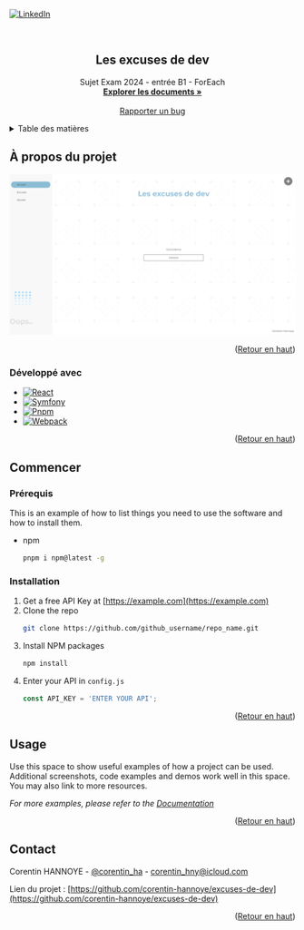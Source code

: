 <a name="readme-top"></a>
[![LinkedIn][linkedin-shield]][linkedin-url]



<!-- PROJECT LOGO -->
<br /> 
<div align="center">
  <h2 align="center">Les excuses de dev</h2>

  <p align="center">
      Sujet Exam 2024 - entrée B1 - ForEach
      <br />
      <a href="/ressources/docs"><strong>Explorer les documents »</strong></a>
      <br />
      <br />
      <a href="https://github.com/corentin-hannoye/excuses-de-dev/issues/new?labels=bug&template=bug_report.md">Rapporter un bug</a>
  </p>
</div>



<!-- TABLE OF CONTENTS -->
<details>
  <summary>Table des matières</summary>
  <ol>
    <li>
      <a href="#à-propos-du-projet">À propos du projet</a>
      <ul>
        <li><a href="#développé-avec">Développé avec</a></li>
      </ul>
    </li>
    <li>
      <a href="#commencer">Commencer</a>
      <ul>
        <li><a href="#prérequis">Prérequis</a></li>
        <li><a href="#installation">Installation</a></li>
      </ul>
    </li>
    <li><a href="#usage">Usage</a></li>
    <li><a href="#contact">Contact</a></li>
  </ol>
</details>



<!-- ABOUT THE PROJECT -->
## À propos du projet

[![product-screenshot]](http://localhost:8000)

<p align="right">(<a href="#readme-top">Retour en haut</a>)</p>



### Développé avec

* [![React][React.js]][React-url]
* [![Symfony][Symfony.com]][Symfony-url]
* [![Pnpm][Pnpm.com]][Pnpm-url]
* [![Webpack][Webpack.com]][Webpack-url]

<p align="right">(<a href="#readme-top">Retour en haut</a>)</p>



<!-- GETTING STARTED -->
## Commencer

### Prérequis

This is an example of how to list things you need to use the software and how to install them.
* npm
  ```sh
  pnpm i npm@latest -g
  ```

### Installation

1. Get a free API Key at [https://example.com](https://example.com)
2. Clone the repo
   ```sh
   git clone https://github.com/github_username/repo_name.git
   ```
3. Install NPM packages
   ```sh
   npm install
   ```
4. Enter your API in `config.js`
   ```js
   const API_KEY = 'ENTER YOUR API';
   ```

<p align="right">(<a href="#readme-top">Retour en haut</a>)</p>



<!-- USAGE EXAMPLES -->
## Usage

Use this space to show useful examples of how a project can be used. Additional screenshots, code examples and demos work well in this space. You may also link to more resources.

_For more examples, please refer to the [Documentation](https://example.com)_

<p align="right">(<a href="#readme-top">Retour en haut</a>)</p>



<!-- CONTACT -->
## Contact

Corentin HANNOYE - [@corentin_ha](https://x.com/corentin_ha) - corentin_hny@icloud.com

Lien du projet : [https://github.com/corentin-hannoye/excuses-de-dev](https://github.com/corentin-hannoye/excuses-de-dev)

<p align="right">(<a href="#readme-top">Retour en haut</a>)</p>


[product-screenshot]: /ressources/media/screenshot-les-excuses-de-dev.png
[linkedin-shield]: https://img.shields.io/badge/LinkedIn-0077B5?style=for-the-badge&logo=linkedin
[linkedin-url]: https://www.linkedin.com/in/corentin-hannoye/
[React.js]: https://img.shields.io/badge/ReactJs-1F2937?style=for-the-badge&logo=react
[React-url]: https://reactjs.org
[Symfony.com]: https://img.shields.io/badge/Symfony-1F2937?style=for-the-badge&logo=symfony
[Symfony-url]: https://symfony.com
[Webpack.com]: https://img.shields.io/badge/Webpack-1F2937?style=for-the-badge&logo=webpack&logoColor=white
[Webpack-url]: https://webpack.js.org
[Pnpm.com]: https://img.shields.io/badge/PNPM-1F2937?style=for-the-badge&logo=pnpm
[Pnpm-url]: https://pnpm.io
